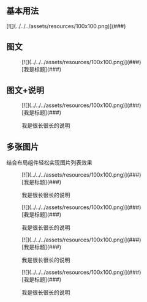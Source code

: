 <link rel="stylesheet" type="text/css" href="../../typography/core/utility.css"> <link rel="stylesheet" type="text/css" href="../core/grid.css"> <link rel="stylesheet" type="text/css" href="../core/gridAverage.css">

## 基本用法

<aside class="doc-demo">[![](../../../assets/resources/100x100.png)](###) </aside>

## 图文

<aside class="doc-demo">

<figure class="x-center">[![](../../../assets/resources/100x100.png)](###) 

<figcaption>[我是标题](###)</figcaption>

</figure>

</aside>

## 图文+说明

<link rel="stylesheet" type="text/css" href="../../typography/core/utility.css">

<aside class="doc-demo">

<figure>[![](../../../assets/resources/100x100.png)](###) 

<figcaption>[我是标题](###)</figcaption>

我是很长很长的说明

</figure>

</aside>

## 多张图片

结合布局组件轻松实现图片列表效果

<aside class="doc-demo">

<div class="x-row x-row-4">

<figure class="x-col">[![](../../../assets/resources/100x100.png)](###) 

<figcaption>[我是标题](###)</figcaption>

我是很长很长的说明

</figure>

<figure class="x-col">[![](../../../assets/resources/100x100.png)](###) 

<figcaption>[我是标题](###)</figcaption>

我是很长很长的说明

</figure>

<figure class="x-col">[![](../../../assets/resources/100x100.png)](###) 

<figcaption>[我是标题](###)</figcaption>

我是很长很长的说明

</figure>

<figure class="x-col">[![](../../../assets/resources/100x100.png)](###) 

<figcaption>[我是标题](###)</figcaption>

我是很长很长的说明

</figure>

</div>

</aside>